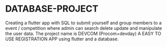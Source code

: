 # DATABASE-PROJECT
Creating a flutter app with  SQL to submit yourself and group members to a event / competition where admin can search delete update and manipulate the user data. The project name is DEVCOM (Procom+devday) A EASY TO USE REGISTRATION APP using flutter and a database.
